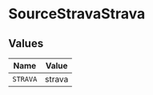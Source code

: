 # SourceStravaStrava


## Values

| Name     | Value    |
| -------- | -------- |
| `STRAVA` | strava   |